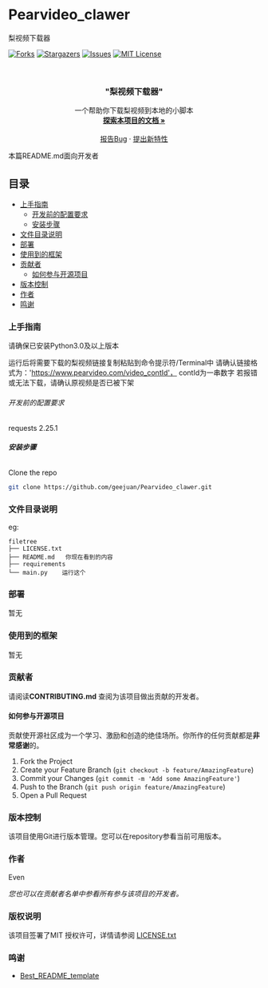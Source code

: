 # Pearvideo_clawer
梨视频下载器
<!-- PROJECT SHIELDS -->

[![Forks][forks-shield]][forks-url]
[![Stargazers][stars-shield]][stars-url]
[![Issues][issues-shield]][issues-url]
[![MIT License][license-shield]][license-url]

<!-- PROJECT LOGO -->
<br />


  <h3 align="center">"梨视频下载器"</h3>
  <p align="center">
    一个帮助你下载梨视频到本地的小脚本
    <br />
    <a href="https://github.com/geejuan/Pearvideo_clawer"><strong>探索本项目的文档 »</strong></a>
    <br />
    <br />
    <a href="https://github.com/geejuan/Pearvideo_clawer/issues">报告Bug</a>
    ·
    <a href="https://github.com/geejuan/Pearvideo_clawer/issues">提出新特性</a>
  </p>

</p>


 本篇README.md面向开发者
 
## 目录

- [上手指南](#上手指南)
  - [开发前的配置要求](#开发前的配置要求)
  - [安装步骤](#安装步骤)
- [文件目录说明](#文件目录说明)
- [部署](#部署)
- [使用到的框架](#使用到的框架)
- [贡献者](#贡献者)
  - [如何参与开源项目](#如何参与开源项目)
- [版本控制](#版本控制)
- [作者](#作者)
- [鸣谢](#鸣谢)

### 上手指南

请确保已安装Python3.0及以上版本

运行后将需要下载的梨视频链接复制粘贴到命令提示符/Terminal中
请确认链接格式为：'https://www.pearvideo.com/video_contId'， contId为一串数字
若报错或无法下载，请确认原视频是否已被下架

###### 开发前的配置要求

requests  2.25.1

###### **安装步骤**

Clone the repo

```sh
git clone https://github.com/geejuan/Pearvideo_clawer.git
```

### 文件目录说明
eg:

```
filetree 
├── LICENSE.txt
├── README.md   你现在看到的内容
├── requirements
└── main.py    运行这个

```

### 部署

暂无

### 使用到的框架

暂无

### 贡献者

请阅读**CONTRIBUTING.md** 查阅为该项目做出贡献的开发者。

#### 如何参与开源项目

贡献使开源社区成为一个学习、激励和创造的绝佳场所。你所作的任何贡献都是**非常感谢**的。


1. Fork the Project
2. Create your Feature Branch (`git checkout -b feature/AmazingFeature`)
3. Commit your Changes (`git commit -m 'Add some AmazingFeature'`)
4. Push to the Branch (`git push origin feature/AmazingFeature`)
5. Open a Pull Request



### 版本控制

该项目使用Git进行版本管理。您可以在repository参看当前可用版本。

### 作者

Even

 *您也可以在贡献者名单中参看所有参与该项目的开发者。*

### 版权说明

该项目签署了MIT 授权许可，详情请参阅 [LICENSE.txt](https://github.com/geejuan/Pearvideo_clawer/blob/master/LICENSE.txt)

### 鸣谢

- [Best_README_template](https://github.com/shaojintian/Best_README_template)

<!-- links -->
[your-project-path]:https://github.com/geejuan/Pearvideo_clawer
[contributors-shield]: https://img.shields.io/github/contributors/geejuan/Best_README_template.svg?style=flat-square
[contributors-url]: https://github.com/geejuan/Pearvideo_clawer/graphs/contributors
[forks-shield]: https://img.shields.io/github/forks/geejuan/Pearvideo_clawer.svg?style=flat-square
[forks-url]: https://github.com/geejuan/Pearvideo_clawer/network/members
[stars-shield]: https://img.shields.io/github/stars/geejuan/Pearvideo_clawer.svg?style=flat-square
[stars-url]: https://github.com/geejuan/Pearvideo_clawer/stargazers
[issues-shield]: https://img.shields.io/github/issues/geejuan/Pearvideo_clawer.svg?style=flat-square
[issues-url]: https://img.shields.io/github/issues/geejuan/Pearvideo_clawer.svg
[license-shield]: https://img.shields.io/github/license/geejuan/Pearvideo_clawer.svg?style=flat-square
[license-url]: https://github.com/geejuan/Pearvideo_clawer/blob/master/LICENSE.txt
